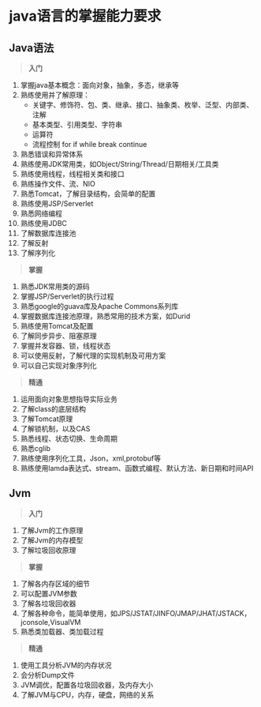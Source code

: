 # java语言的掌握能力要求

## Java语法

> **入门**

1. 掌握java基本概念：面向对象，抽象，多态，继承等
2. 熟练使用并了解原理：
   - 关键字、修饰符、包、类、继承、接口、抽象类、枚举、泛型、内部类、注解
   - 基本类型、引用类型、字符串
   - 运算符
   - 流程控制 for if while break continue
3. 熟悉错误和异常体系
4. 熟练使用JDK常用类，如Object/String/Thread/日期相关/工具类
5. 熟练使用线程，线程相关类和接口
6. 熟练操作文件、流、NIO
7. 熟悉Tomcat，了解目录结构，会简单的配置
8. 熟练使用JSP/Serverlet
9. 熟悉网络编程
10. 熟练使用JDBC
11. 了解数据库连接池
12. 了解反射
13. 了解序列化


> **掌握**

1. 熟悉JDK常用类的源码
2. 掌握JSP/Serverlet的执行过程
3. 熟悉google的guava库及Apache Commons系列库
4. 掌握数据库连接池原理，熟悉常用的技术方案，如Durid
5. 熟练使用Tomcat及配置
6. 了解同步异步、阻塞原理
7. 掌握并发容器、锁，线程状态
8. 可以使用反射，了解代理的实现机制及可用方案
9. 可以自己实现对象序列化


> **精通**

1. 运用面向对象思想指导实际业务
2. 了解class的底层结构
3. 了解Tomcat原理
4. 了解锁机制，以及CAS
5. 熟悉线程、状态切换、生命周期
6. 熟悉cglib
7. 熟练使用序列化工具，Json，xml,protobuf等
8. 熟练使用lamda表达式、stream、函数式编程、默认方法、新日期和时间API


## Jvm

> **入门**
1. 了解Jvm的工作原理
2. 了解Jvm的内存模型
3. 了解垃圾回收原理

> **掌握**
1. 了解各内存区域的细节
2. 可以配置JVM参数
3. 了解各垃圾回收器
4. 了解各种命令，能简单使用，如JPS/JSTAT/JINFO/JMAP/JHAT/JSTACK，jconsole,VisualVM
5. 熟悉类加载器、类加载过程

> **精通**
1. 使用工具分析JVM的内存状况
2. 会分析Dump文件
3. JVM调优，配置各垃圾回收器，及内存大小
4. 了解JVM与CPU，内存，硬盘，网络的关系

